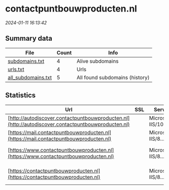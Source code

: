 # contactpuntbouwproducten.nl
*2024-01-11 16:13:42*
## Summary data
| File       | Count | Info |
|------------|-------|------|
|[subdomains.txt](/data/contactpuntbouwproducten.nl/subdomains.txt)|4|Alive subdomains|
|[urls.txt](/data/contactpuntbouwproducten.nl/urls.txt)|4|Urls|
|[all_subdomains.txt](/data/contactpuntbouwproducten.nl/all_subdomains.txt)|5|All found subdomains (history)|
## Statistics
| Url | SSL | Server | Cookie | HSTS | CSP | XFO | XXP | RP | Tech |Title |
|------------|-------|------|------|------|------|------|------|------|------|------|
|[http://autodiscover.contactpuntbouwproducten.nl](http://autodiscover.contactpuntbouwproducten.nl)| |Microsoft-IIS/10...|:warning: |:white_check_mark: | |:white_check_mark: |:white_check_mark: |:white_check_mark: |IIS:10.0 Microso...||
|[https://mail.contactpuntbouwproducten.nl](https://mail.contactpuntbouwproducten.nl)| |Microsoft-IIS/8....| | | | | |:white_check_mark: |IIS:8.5 Microsof...||
|[https://www.contactpuntbouwproducten.nl](https://www.contactpuntbouwproducten.nl)| |Microsoft-IIS/8....| |:white_check_mark: | | |:white_check_mark: |HSTS IIS:8.5 Mic...|Object moved|
|[https://contactpuntbouwproducten.nl](https://contactpuntbouwproducten.nl)| |Microsoft-IIS/8....| |:white_check_mark: | | |:white_check_mark: |HSTS IIS:8.5 Mic...|Object moved|